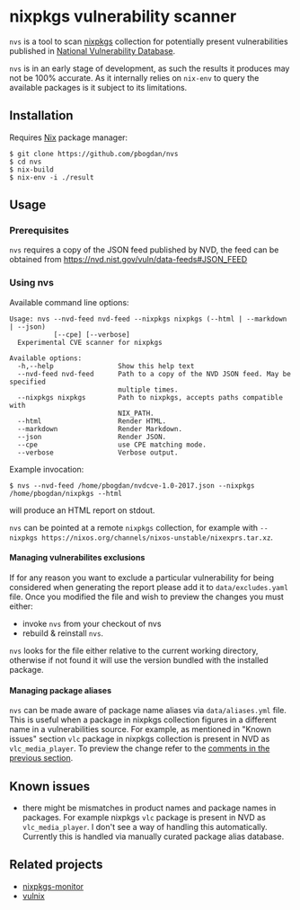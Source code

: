 # nixpkgs vulnerability scanner

`nvs` is a tool to scan [nixpkgs](https://github.com/NixOS/nixpkgs) collection for potentially present vulnerabilities published in [National Vulnerability Database](https://nvd.nist.gov/).

`nvs` is in an early stage of development, as such the results it produces may not be 100% accurate. As it internally relies on `nix-env` to query the available packages is it subject to its limitations.

## Installation

Requires [Nix](https://nixos.org/nix/) package manager:

```
$ git clone https://github.com/pbogdan/nvs
$ cd nvs
$ nix-build
$ nix-env -i ./result
```

## Usage

### Prerequisites

`nvs` requires a copy of the JSON feed published by NVD, the feed can be obtained from https://nvd.nist.gov/vuln/data-feeds#JSON_FEED

### Using nvs

Available command line options:

```
Usage: nvs --nvd-feed nvd-feed --nixpkgs nixpkgs (--html | --markdown | --json)
           [--cpe] [--verbose]
  Experimental CVE scanner for nixpkgs

Available options:
  -h,--help                Show this help text
  --nvd-feed nvd-feed      Path to a copy of the NVD JSON feed. May be specified
                           multiple times.
  --nixpkgs nixpkgs        Path to nixpkgs, accepts paths compatible with
                           NIX_PATH.
  --html                   Render HTML.
  --markdown               Render Markdown.
  --json                   Render JSON.
  --cpe                    use CPE matching mode.
  --verbose                Verbose output.
```

Example invocation:

```
$ nvs --nvd-feed /home/pbogdan/nvdcve-1.0-2017.json --nixpkgs /home/pbogdan/nixpkgs --html
```

will produce an HTML report on stdout.

`nvs` can be pointed at a remote `nixpkgs` collection, for example with `--nixpkgs https://nixos.org/channels/nixos-unstable/nixexprs.tar.xz`.

#### Managing vulnerabilites exclusions

If for any reason you want to exclude a particular vulnerability for being considered when generating the report please add it to `data/excludes.yaml` file. Once you modified the file and wish to preview the changes you must either:

- invoke `nvs` from your checkout of nvs
- rebuild & reinstall `nvs`.

`nvs` looks for the file either relative to the current working directory, otherwise if not found it will use the version bundled with the installed package.

#### Managing package aliases

`nvs` can be made aware of package name aliases via `data/aliases.yml` file. This is useful when a package in nixpkgs collection figures in a different name in a vulnerabilities source. For example, as mentioned in "Known issues" section `vlc` package in nixpkgs collection is present in NVD as `vlc_media_player`. To preview the change refer to the [comments in the previous section](#managing-vulnerabilites-exclusions).

## Known issues

- there might be mismatches in product names and package names in packages. For example nixpkgs `vlc` package is present in NVD as `vlc_media_player`. I don't see a way of handling this automatically. Currently this is handled via manually curated package alias database.

## Related projects

- [nixpkgs-monitor](https://github.com/Phreedom/nixpkgs-monitor)
- [vulnix](https://github.com/flyingcircusio/vulnix)

